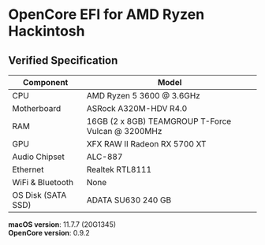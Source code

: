 # OpenCore EFI for AMD Ryzen Hackintosh

## Verified Specification

| **Component**      | **Model**                                         |
| ------------------ | --------------------------------------------------|
| CPU                | AMD Ryzen 5 3600 @ 3.6GHz                         |
| Motherboard        | ASRock A320M-HDV R4.0                             |
| RAM                | 16GB (2 x 8GB) TEAMGROUP T-Force Vulcan @ 3200MHz |
| GPU                | XFX RAW II Radeon RX 5700 XT                      |
| Audio Chipset      | ALC-887                                           |
| Ethernet           | Realtek RTL8111                                   |
| WiFi & Bluetooth   | None                                              |
| OS Disk (SATA SSD) | ADATA SU630 240 GB                                |

**macOS version**: 11.7.7 (20G1345) \
**OpenCore version**: 0.9.2
